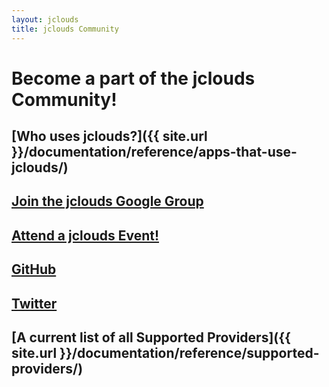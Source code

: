 ```yaml
---
layout: jclouds
title: jclouds Community
---
```


# Become a part of the jclouds Community!

## [Who uses jclouds?]({{ site.url }}/documentation/reference/apps-that-use-jclouds/)

## [Join the jclouds Google Group](https://groups.google.com/forum/?fromgroups#!forum/jclouds)

## [Attend a jclouds Event!](http://www.meetup.com/jclouds/events/calendar/)

## [GitHub](https://github.com/jclouds/jclouds)

## [Twitter](http://twitter.com/jclouds)

## [A current list of all Supported Providers]({{ site.url }}/documentation/reference/supported-providers/)
